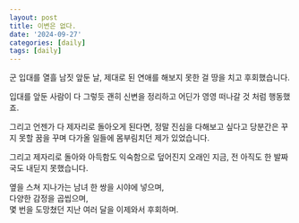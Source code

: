 ```yaml
---
layout: post
title: 이변은 없다.
date: '2024-09-27'
categories: [daily]
tags: [daily]
---
```


군 입대를 열흘 남짓 앞둔 날, 제대로 된 연애를 해보지 못한 걸 땅을 치고 후회했습니다.

입대를 앞둔 사람이 다 그렇듯 괜히 신변을 정리하고 어딘가 영영 떠나갈 것 처럼 행동했죠.

그리고 언젠가 다 제자리로 돌아오게 된다면, 정말 진심을 다해보고 싶다고 당분간은 꾸지 못할 꿈을 꾸며 다가올 일들에 몸부림치던 제가 있었습니다.

그리고 제자리로 돌아와 아득함도 익숙함으로 덮어진지 오래인 지금, 전 아직도 한 발짜국도 내딛지 못했습니다.

옆을 스쳐 지나가는 남녀 한 쌍을 시야에 넣으며,  
다양한 감정을 곱씹으며,  
몇 번을 도망쳤던 지난 여러 달을 이제와서 후회하며.  
